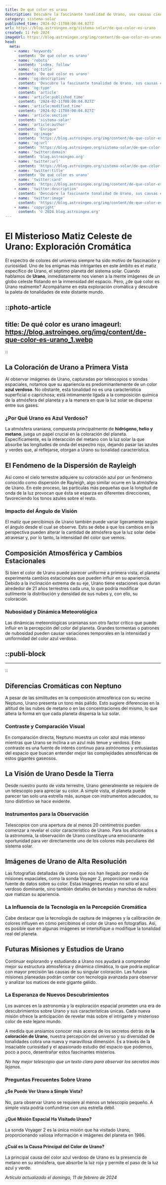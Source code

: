 ```yaml
---
title: De qué color es urano
description: Descubre la fascinante tonalidad de Urano, sus causas científicas y cómo este lejano planeta adquiere su color único en el sistema solar.
category: sistema-solar
published_time: 2024-02-11T08:00:04.027Z
url: https://blog.astroingeo.org/sistema-solar/de-que-color-es-urano
created: 11 Feb 2024
imageUrl: https://blog.astroingeo.org/img/content/de-que-color-es-urano_1.webp
head:
  meta:
    - name: 'keywords'
      content: 'De qué color es urano'
    - name: 'robots'
      content: 'index, follow'
    - name: 'og:title'
      content: 'De qué color es urano'
    - name: 'og:description'
      content: 'Descubre la fascinante tonalidad de Urano, sus causas científicas y cómo este lejano planeta adquiere su color único en el sistema solar.'
    - name: 'og:type'
      content: 'article'
    - name: 'article:published_time'
      content: '2024-02-11T08:00:04.027Z'
    - name: 'article:modified_time'
      content: '2024-02-11T08:00:04.027Z'
    - name: 'article:section'
      content: 'sistema-solar'
    - name: 'article:author'
      content: 'Enrique'
    - name: 'og:image'
      content: 'https://blog.astroingeo.org/img/content/de-que-color-es-urano_1.webp'
    - name: 'og:url'
      content: 'https://blog.astroingeo.org/sistema-solar/de-que-color-es-urano'
    - name: 'twitter:domain'
      content: 'blog.astroingeo.org'
    - name: 'twitter:url'
      content: 'https://blog.astroingeo.org/sistema-solar/de-que-color-es-urano'
    - name: 'twitter:title'
      content: 'De qué color es urano'
    - name: 'twitter:card'
      content: 'https://blog.astroingeo.org/img/content/de-que-color-es-urano_1.webp'
    - name: 'twitter:description'
      content: 'Descubre la fascinante tonalidad de Urano, sus causas científicas y cómo este lejano planeta adquiere su color único en el sistema solar.'
    - name: 'twitter:image'
      content: 'https://blog.astroingeo.org/img/content/de-que-color-es-urano_1.webp'
    - name: 'copyright'
      content: '© 2024 blog.astroingeo.org'
---
```

# El Misterioso Matiz Celeste de Urano: Exploración Cromática

El espectro de colores del universo siempre ha sido motivo de fascinación y curiosidad. Uno de los enigmas más intrigantes en este ámbito es el matiz específico de Urano, el séptimo planeta del sistema solar. Cuando hablamos de **Urano**, inmediatamente nos vienen a la mente imágenes de un globo celeste flotando en la inmensidad del espacio. Pero, ¿de qué color es Urano realmente? Acompáñame en esta exploración cromática y descubre la paleta de tonalidades de este distante mundo.


::photo-article
---
title: De qué color es urano
imageurl: https://blog.astroingeo.org/img/content/de-que-color-es-urano_1.webp
---
::


## La Coloración de Urano a Primera Vista

Al observar imágenes de Urano, capturadas por telescopios o sondas espaciales, notamos que su apariencia es predominantemente de un color **azul verdoso**. No obstante, esta tonalidad no es una característica superficial o caprichosa; está íntimamente ligada a la composición química de la atmósfera del planeta y a la manera en que la luz solar se dispersa entre sus gases.

### ¿Por Qué Urano es Azul Verdoso?

La atmósfera uraniana, compuesta principalmente de **hidrógeno, helio y metano**, juega un papel crucial en la coloración del planeta. Específicamente, es la interacción del metano con la luz solar la que absorbe las longitudes de onda del espectro rojo, dejando pasar las azules y verdes que, al reflejarse, otorgan a Urano su tonalidad característica.

## El Fenómeno de la Dispersión de Rayleigh

Así como el cielo terrestre adquiere su coloración azul por un fenómeno conocido como dispersión de Rayleigh, algo similar ocurre en la atmósfera de Urano. En este proceso, las partículas más pequeñas que la longitud de onda de la luz provocan que ésta se esparza en diferentes direcciones, favoreciendo los tonos azules sobre el resto.

### Impacto del Ángulo de Visión

El matiz que percibimos de Urano también puede variar ligeramente según el ángulo desde el cual se observe. Esto se debe a que los cambios en la perspectiva pueden alterar la cantidad de atmósfera que la luz solar debe atravesar y, por lo tanto, la intensidad del color que vemos.

## Composición Atmosférica y Cambios Estacionales

Si bien el color de Urano puede parecer uniforme a primera vista, el planeta experimenta cambios estacionales que pueden influir en su apariencia. Debido a la inclinación extrema de su eje, Urano tiene estaciones que duran alrededor de 21 años terrestres cada una, lo que podría modificar sutilmente la distribución y densidad de sus nubes y, con ello, su coloración.

### Nubosidad y Dinámica Meteorológica

Las dinámicas meteorológicas uranianas son otro factor crítico que puede influir en la percepción del color del planeta. Grandes tormentas o patrones de nubosidad pueden causar variaciones temporales en la intensidad y uniformidad del color azul verdoso.


  ::publi-block
  ---
  ---
  ::
  
  
## Diferencias Cromáticas con Neptuno

A pesar de las similitudes en la composición atmosférica con su vecino Neptuno, Urano presenta un tono más pálido. Esto sugiere diferencias en la altitud de las nubes de metano o en las concentraciones del mismo, lo que altera la forma en que cada planeta dispersa la luz solar.

### Contraste y Comparación Visual

En comparación directa, Neptuno muestra un color azul más intenso mientras que Urano se inclina a un azul más tenue y verdoso. Este contraste es una fuente de interés continuo para astrónomos y entusiastas del espacio que buscan entender mejor las complejidades atmosféricas de estos gigantes gaseosos.

## La Visión de Urano Desde la Tierra

Desde nuestro punto de vista terrestre, Urano generalmente se requiere de un telescopio para apreciar su color. A simple vista, el planeta puede parecer tan solo una estrella más, aunque con instrumentos adecuados, su tono distintivo se hace evidente.

### Instrumentos para la Observación

Telescopios con una apertura de al menos 20 centímetros pueden comenzar a revelar el color característico de Urano. Para los aficionados a la astronomía, la observación de Urano constituye una emocionante oportunidad para ver directamente uno de los colores más peculiares del sistema solar.

## Imágenes de Urano de Alta Resolución

Las fotografías detalladas de Urano que nos han llegado por medio de misiones espaciales, como la sonda Voyager 2, proporcionan una rica fuente de datos sobre su color. Estas imágenes revelan no sólo el azul verdoso dominante, sino también detalles de bandas y manchas de nubes que matizan su apariencia.

### La Influencia de la Tecnología en la Percepción Cromática

Cabe destacar que la tecnología de captura de imágenes y la calibración de colores influyen en cómo percibimos el color de Urano en fotografías. Así, es posible que en algunas imágenes se intensifique o modifique la tonalidad real del planeta.

## Futuras Misiones y Estudios de Urano

Continuar explorando y estudiando a Urano nos ayudará a comprender mejor su estructura atmosférica y dinámica climática, lo que podría explicar con mayor precisión las causas de su singular coloración. Las futuras misiones planeadas podrán contar con tecnología avanzada para observar y analizar los matices de este gigante gélido.

### La Esperanza de Nuevos Descubrimientos

Los avances en la astronomía y la exploración espacial prometen una era de descubrimientos sobre Urano y sus características únicas. Cada nueva misión ofrece la anticipación de revelar más sobre el intrigante y misterioso color de este lejano mundo.

A medida que ansiamos conocer más acerca de los secretos detrás de **la coloración de Urano**, nuestra percepción del universo y su diversidad de tonalidades cobra una nueva y maravillosa dimensión. Es a través de la insaciable curiosidad y el apasionado estudio del espacio que podemos, poco a poco, desentrañar estos fascinantes misterios.

*No hay mejor telescopio que un texto claro para observar los secretos más lejanos.*

### Preguntas Frecuentes Sobre Urano

#### ¿Se Puede Ver Urano a Simple Vista?
No, para observar Urano se requiere al menos un telescopio pequeño. A simple vista podría confundirse con una estrella débil.

#### ¿Qué Misión Espacial Ha Visitado Urano?
La sonda Voyager 2 es la única misión que ha visitado Urano, proporcionando valiosa información e imágenes del planeta en 1986.

#### ¿Cuál es la Causa Principal del Color de Urano?
La principal causa del color azul verdoso de Urano es la presencia de metano en su atmósfera, que absorbe la luz roja y permite el paso de la luz azul y verde.

_Artículo actualizado el domingo, 11 de febrero de 2024_